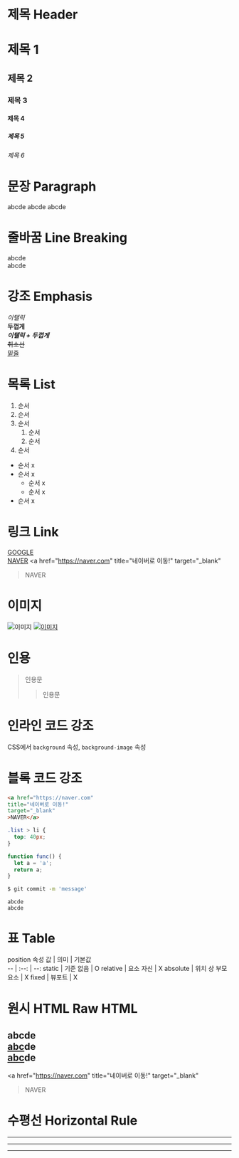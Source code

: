 # 제목 Header

# 제목 1
## 제목 2
### 제목 3
#### 제목 4
##### 제목 5
###### 제목 6

# 문장 Paragraph
abcde
abcde
abcde

# 줄바꿈 Line Breaking
<!-- 줄 바꿈은 스페이스 두 번 or br -->
abcde  
abcde <br />

# 강조 Emphasis
_이탤릭_  
**두껍게**  
**_이탤릭 + 두껍게_**  
~~취소선~~  
<u>밑줄</u>

# 목록 List
1. 순서
1. 순서
1. 순서
    1. 순서
    1. 순서
1. 순서

- 순서 x
- 순서 x
    - 순서 x
    - 순서 x
- 순서 x

# 링크 Link
[GOOGLE](https://google.com)  
[NAVER](https://naver.com "네이버로 이동!")
<a href="https://naver.com" 
title="네이버로 이동!"
target="_blank" 
>NAVER</a>

# 이미지
![이미지](url)
[![이미지](url)](url)

# 인용
> 인용문  
>> 인용문

# 인라인 코드 강조
CSS에서 `background` 속성, `background-image` 속성

# 블록 코드 강조
```html
<a href="https://naver.com" 
title="네이버로 이동!"
target="_blank" 
>NAVER</a>
```
```css
.list > li {
  top: 40px;
}
```
```javascript
function func() {
  let a = 'a';
  return a;
}
```
```bash
$ git commit -m 'message'
```

```plaintext
abcde
abcde
```

# 표 Table
position 속성
값 | 의미 | 기본값  
-- | :--: | --:
static | 기준 없음 | O
relative | 요소 자신 | X
absolute | 위치 상 부모 요소 | X
fixed | 뷰포트 | X

# 원시 HTML Raw HTML
abcde<br/>
<u>abc</u>de<br/>
<span style="text-decoration: underline">abc</span>de<br/>
---
<a href="https://naver.com" 
title="네이버로 이동!"
target="_blank" 
>NAVER</a>

# 수평선 Horizontal Rule

---
***
___